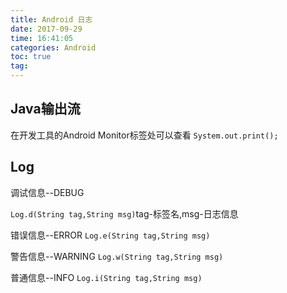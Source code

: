 ```yaml
---
title: Android 日志
date: 2017-09-29
time: 16:41:05
categories: Android
toc: true
tag: 
---
```

</p>

## Java输出流
在开发工具的Android Monitor标签处可以查看
`System.out.print();`

## Log
调试信息--DEBUG

`Log.d(String tag,String msg)`tag-标签名,msg-日志信息

错误信息--ERROR
`Log.e(String tag,String msg)`

警告信息--WARNING
`Log.w(String tag,String msg)`

普通信息--INFO
`Log.i(String tag,String msg)`